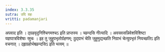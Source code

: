 ```yaml
---
index: 3.3.35
sutra: उदि ग्रहः
vritti: padamanjari
---
```


 अपवाद इति । ठ्ग्रहवृदृनिश्चिगमश्चऽ इति प्राप्तस्य ।  च्छन्दसि नीत्यादि । अवयवसन्निवेशविशिष्टा यज्ञपात्रविशेषाः स्रुचः । इह तु जुहूपभृतोर्ग्रहणम्; ठुद्ग्राभं चेति जुहूमुद्यच्छति निग्राभं चेत्युपभृतं नियच्छतिऽ इति वचनात् । ठ्हृग्रहोर्भश्च्छन्दसिऽ इति भत्वम् ॥